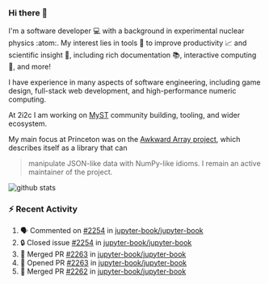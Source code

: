 ### Hi there 👋 

I'm a software developer 💻 with a background in experimental nuclear physics :atom:. My interest lies in tools :wrench: to improve productivity :chart_with_upwards_trend: and scientific insight :telescope:, including rich documentation 📚, interactive computing 🧮, and more! 

I have experience in many aspects of software engineering, including game design, full-stack web development, and high-performance numeric computing. 

At 2i2c I am working on [MyST](https://github.com/jupyter-book/mystmd) community building, tooling, and wider ecosystem. 

My main focus at Princeton was on the [Awkward Array project](awkward-array.org/), which describes itself as a library that can 
> manipulate JSON-like data with NumPy-like idioms. I remain an active maintainer of the project. 

![github stats](https://github-readme-stats.vercel.app/api?username=agoose77&show_icons=true&hide_rank=true&hide_title=true&bg_color=30,e76445,904e95&text_color=efe3ec&icon_color=efe3ec)
<!--
**agoose77/agoose77** is a ✨ _special_ ✨ repository because its `README.md` (this file) appears on your GitHub profile.

Here are some ideas to get you started:

- 🔭 I’m currently working on ...
- 🌱 I’m currently learning ...
- 👯 I’m looking to collaborate on ...
- 🤔 I’m looking for help with ...
- 💬 Ask me about ...
- 📫 How to reach me: ...
- 😄 Pronouns: ...
- ⚡ Fun fact: ...
-->

### :zap: Recent Activity

<!--START_SECTION:activity-->
1. 🗣 Commented on [#2254](https://github.com/jupyter-book/jupyter-book/issues/2254#issuecomment-2478728851) in [jupyter-book/jupyter-book](https://github.com/jupyter-book/jupyter-book)
2. 🔒 Closed issue [#2254](https://github.com/jupyter-book/jupyter-book/issues/2254) in [jupyter-book/jupyter-book](https://github.com/jupyter-book/jupyter-book)
3. 🎉 Merged PR [#2263](https://github.com/jupyter-book/jupyter-book/pull/2263) in [jupyter-book/jupyter-book](https://github.com/jupyter-book/jupyter-book)
4. 💪 Opened PR [#2263](https://github.com/jupyter-book/jupyter-book/pull/2263) in [jupyter-book/jupyter-book](https://github.com/jupyter-book/jupyter-book)
5. 🎉 Merged PR [#2262](https://github.com/jupyter-book/jupyter-book/pull/2262) in [jupyter-book/jupyter-book](https://github.com/jupyter-book/jupyter-book)
<!--END_SECTION:activity-->
